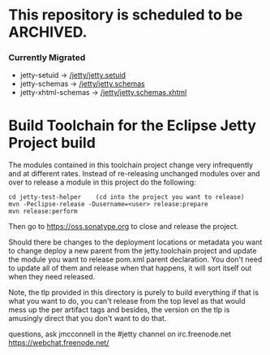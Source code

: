 # This repository is scheduled to be ARCHIVED.

### Currently Migrated
* jetty-setuid -> [/jetty/jetty.setuid](https://github.com/jetty/jetty.setuid)
* jetty-schemas -> [/jetty/jetty.schemas](https://github.com/jetty/jetty.schemas)
* jetty-xhtml-schemas -> [/jetty/jetty.schemas.xhtml](https://github.com/jetty/jetty.schemas.xhtml)


Build Toolchain for the Eclipse Jetty Project build
===================================================

The modules contained in this toolchain project change very infrequently
and at different rates.  Instead of re-releasing unchanged modules over
and over to release a module in this project do the following:

    cd jetty-test-helper    (cd into the project you want to release)
    mvn -Peclipse-release -Dusername=<user> release:prepare
    mvn release:perform

Then go to https://oss.sonatype.org to close and release the project.

Should there be changes to the deployment locations or metadata you
want to change deploy a new parent from the jetty.toolchain project
and update the module you want to release pom.xml parent declaration.
You don't need to update all of them and release when that happens,
it will sort itself out when they need released.

Note, the tlp provided in this directory is purely to build everything
if that is what you want to do, you can't release from the top level
as that would mess up the per artifact tags and besides, the version
on the tlp is amusingly direct that you don't want to do that.

questions, ask jmcconnell in the #jetty channel on irc.freenode.net
https://webchat.freenode.net/

